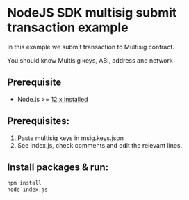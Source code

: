 # NodeJS SDK multisig submit transaction example

In this example we submit transaction to Multisig contract.

You should know Multisig keys, ABI, address and network

## Prerequisite

* Node.js >= [12.x installed](https://nodejs.org)

## Prerequisites:
  1. Paste multisig keys in msig.keys.json
  2. See index.js, check comments and edit the relevant lines.

## Install packages & run:

```sh
npm install
node index.js
```
